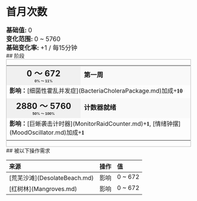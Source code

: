 # 首月次数  
  
<div style="font-size:1.2em"><b>基础值: </b> 0 </div>  
<div style="font-size:1.2em"><b>变化范围: </b> 0 ~ 5760 </div>  
<div style="font-size:1.2em"><b>基础变化率: </b> +1 / 每15分钟 </div>  
## 阶段  
<div  style="border:1px solid #BBB"><table><tr style="height:2em;"><td style="background-color:#F0F0F0;text-align:center;width:180px;font-size:1.4em;font-weight:bold;vertical-align:middle;"><div>0 ～ 672<div><div style="font-size:0.4em">0% ～ 11%</div></td><td colspan=2 style="font-size:1.1em;vertical-align:middle;background-color:#F9F9F9;"><div><b>第一周</b></div><div style="font-size:0.8em;padding-top:4px;"></div></td></tr><tr><td colspan=2><b>影响：</b>[细菌性霍乱并发症](BacteriaCholeraPackage.md)加成<span style="font-family:ui-monospace"><b>+10</b></span></td></tr><tr><td colspan=2></td></tr><tr style="height:2em;"><td style="background-color:#F0F0F0;text-align:center;width:180px;font-size:1.4em;font-weight:bold;vertical-align:middle;"><div>2880 ～ 5760<div><div style="font-size:0.4em">50% ～ 100%</div></td><td colspan=2 style="font-size:1.1em;vertical-align:middle;background-color:#F9F9F9;"><div><b>计数器就绪</b></div><div style="font-size:0.8em;padding-top:4px;"></div></td></tr><tr><td colspan=2><b>影响：</b>[巨蜥袭击计时器](MonitorRaidCounter.md)<span style="font-family:ui-monospace"><b>+1</b></span>, [情绪钟摆](MoodOscillator.md)加成<span style="font-family:ui-monospace"><b>+1</b></span></td></tr><tr><td colspan=2></td></tr></table></div>  
## 被以下操作需求  
<style>
        .table2893 th,td{
            text-align:left;
            vertical-align:top;
        }
        </style><table class="table table-bordered table2893" data-toggle="table"  ><thead style=""><tr ><th  style=""  >来源</th><th  style=""  >操作</th><th  style=""  >值</th></tr></thead><tr ><td  style=""  >[荒芜沙滩](DesolateBeach.md)</td><td  style=""  >影响</td><td  style=""  >0 ~ 672</td></tr><tr ><td  style=""  >[红树林](Mangroves.md)</td><td  style=""  >影响</td><td  style=""  >0 ~ 672</td></tr></tbody></table>  
  


<script>document.title="首月次数 - 卡牌生存百科 Card Survival Wiki";</script>